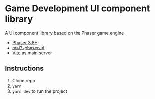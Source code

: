 # Game Development UI component library

A UI component library based on the Phaser game engine

- [Phaser 3.8+](https://phaser.io/phaser3)
- [mai3-phaser-ui](https://github.com/miracleAI-Lab/mai3-phaser-ui)
- [Vite](https://vitejs.dev/guide/) as main server

## Instructions

1. Clone repo
2. `yarn`
4. `yarn dev` to run the project
